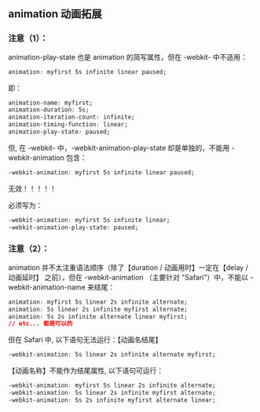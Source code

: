 ## animation 动画拓展

### 注意（1）：

animation-play-state 也是 animation 的简写属性，但在 -webkit- 中不适用：

```css
animation: myfirst 5s infinite linear paused;
```

即：

```css
animation-name: myfirst;
animation-duration: 5s;
animation-iteration-count: infinite;
animation-timing-function: linear;
animation-play-state: paused;
```

但, 在 -webkit- 中，-webkit-animation-play-state 却是单独的，不能用 -webkit-animation 包含：

```css
-webkit-animation: myfirst 5s infinite linear paused;
```

无效！！！！！

必须写为：

```css
-webkit-animation: myfirst 5s infinite linear;
-webkit-animation-play-state: paused;
```

### 注意（2）：

animation 并不太注重语法顺序（除了【duration / 动画用时】一定在【delay / 动画延时】 之前），但在 -webkit-animation （主要针对 "Safari"）中，不能以 -webkit-animation-name 来结尾：

```css
animation: myfirst 5s linear 2s infinite alternate;
animation: 5s linear 2s infinite myfirst alternate;
animation: 5s 2s infinite alternate linear myfirst;
// etc... 都是可以的
```

但在 Safari 中, 以下语句无法运行：【动画名结尾】

```css
-webkit-animation: 5s linear 2s infinite alternate myfirst;
```

【动画名称】不能作为结尾属性, 以下语句可运行：

```css
-webkit-animation: myfirst 5s linear 2s infinite alternate;
-webkit-animation: 5s linear 2s infinite myfirst alternate;
-webkit-animation: 5s 2s infinite myfirst alternate linear;
```
